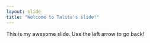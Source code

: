```yaml
---
layout: slide
title: "Welcome to Talita's slide!"
---
```

This is my awesome slide.
Use the left arrow to go back!
